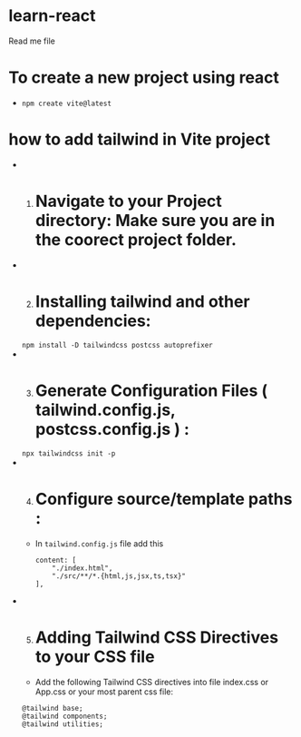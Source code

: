 # learn-react
Read me file

# To create a new project using react

- `npm create vite@latest`

# how to add tailwind in Vite project

- 1) # Navigate to your Project directory: Make sure you are in the coorect project folder.
- 2) # Installing tailwind and other dependencies: 
    `npm install -D tailwindcss postcss autoprefixer`
- 3) # Generate Configuration Files ( tailwind.config.js, postcss.config.js ) : 
    `npx tailwindcss init -p`
- 4) # Configure source/template paths :
    - In `tailwind.config.js` file add this 
        ```
        content: [
            "./index.html",
            "./src/**/*.{html,js,jsx,ts,tsx}"
        ],
        ```
- 5) # Adding Tailwind CSS Directives to your CSS file
    - Add the following Tailwind CSS directives into file index.css or App.css or your most parent css file:
    ```
    @tailwind base;
    @tailwind components;
    @tailwind utilities;
    ```